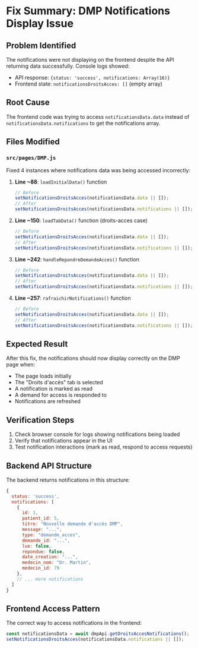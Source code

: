 # Fix Summary: DMP Notifications Display Issue

## Problem Identified
The notifications were not displaying on the frontend despite the API returning data successfully. Console logs showed:
- API response: `{status: 'success', notifications: Array(16)}`
- Frontend state: `notificationsDroitsAcces: []` (empty array)

## Root Cause
The frontend code was trying to access `notificationsData.data` instead of `notificationsData.notifications` to get the notifications array.

## Files Modified
### `src/pages/DMP.js`
Fixed 4 instances where notifications data was being accessed incorrectly:

1. **Line ~88**: `loadInitialData()` function
   ```javascript
   // Before
   setNotificationsDroitsAcces(notificationsData.data || []);
   // After  
   setNotificationsDroitsAcces(notificationsData.notifications || []);
   ```

2. **Line ~150**: `loadTabData()` function (droits-acces case)
   ```javascript
   // Before
   setNotificationsDroitsAcces(notificationsData.data || []);
   // After
   setNotificationsDroitsAcces(notificationsData.notifications || []);
   ```

3. **Line ~242**: `handleRepondreDemandeAcces()` function
   ```javascript
   // Before
   setNotificationsDroitsAcces(notificationsData.data || []);
   // After
   setNotificationsDroitsAcces(notificationsData.notifications || []);
   ```

4. **Line ~257**: `rafraichirNotifications()` function
   ```javascript
   // Before
   setNotificationsDroitsAcces(notificationsData.data || []);
   // After
   setNotificationsDroitsAcces(notificationsData.notifications || []);
   ```

## Expected Result
After this fix, the notifications should now display correctly on the DMP page when:
- The page loads initially
- The "Droits d'accès" tab is selected
- A notification is marked as read
- A demand for access is responded to
- Notifications are refreshed

## Verification Steps
1. Check browser console for logs showing notifications being loaded
2. Verify that notifications appear in the UI
3. Test notification interactions (mark as read, respond to access requests)

## Backend API Structure
The backend returns notifications in this structure:
```javascript
{
  status: 'success',
  notifications: [
    {
      id: 1,
      patient_id: 5,
      titre: "Nouvelle demande d'accès DMP",
      message: "...",
      type: "demande_acces",
      demande_id: "...",
      lue: false,
      repondue: false,
      date_creation: "...",
      medecin_nom: "Dr. Martin",
      medecin_id: 79
    },
    // ... more notifications
  ]
}
```

## Frontend Access Pattern
The correct way to access notifications in the frontend:
```javascript
const notificationsData = await dmpApi.getDroitsAccesNotifications();
setNotificationsDroitsAcces(notificationsData.notifications || []);
```
